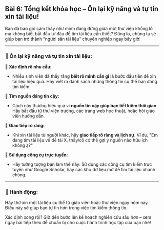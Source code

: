 ## Bài 6: Tổng kết khóa học – Ôn lại kỹ năng và tự tin xin tài liệu!

Bạn đã bao giờ cảm thấy như mình đang đứng giữa một thư viện khổng lồ mà không biết bắt đầu từ đâu để tìm tài liệu cần thiết? Đừng lo, chúng ta sẽ giúp bạn trở thành "người săn tài liệu" chuyên nghiệp ngay bây giờ!

---

### 📌 Ôn lại kỹ năng và tự tin xin tài liệu:

**🔹 Xác định rõ nhu cầu:**
- Nhiều sinh viên đã thấy rằng **biết rõ mình cần gì** là bước đầu tiên để xin tài liệu hiệu quả. Hãy viết ra danh sách những thông tin cụ thể bạn đang tìm kiếm.

**🔹 Tìm nguồn đáng tin cậy:**
- Cách này thường hiệu quả vì **nguồn tin cậy giúp bạn tiết kiệm thời gian**. Hãy bắt đầu từ thư viện trường, các trang web học thuật, hoặc hỏi giáo viên hướng dẫn.

**🔹 Giao tiếp rõ ràng:**
- Khi xin tài liệu từ người khác, hãy **giao tiếp rõ ràng và lịch sự**. Ví dụ, "Em đang tìm tài liệu về đề tài X, thầy/cô có thể gợi ý nguồn nào hữu ích không ạ?"

**🔹 Sử dụng công cụ trực tuyến:**
- Hãy tưởng tượng bạn làm thế này: Sử dụng các công cụ tìm kiếm trực tuyến như Google Scholar, hay các kho dữ liệu mở để tìm tài liệu nhanh chóng.

---

### 🚀 Hành động:

Hãy thử xin một tài liệu cụ thể từ giáo viên hoặc thư viện ngay hôm nay. Điều này sẽ giúp bạn tự tin hơn trong việc tìm kiếm thông tin.

Xác định xong rồi? Giờ đến bước lên kế hoạch nghiên cứu sâu hơn – xem ngay bài tiếp theo để chuẩn bị cho cuộc hành trình học tập của bạn nhé!
